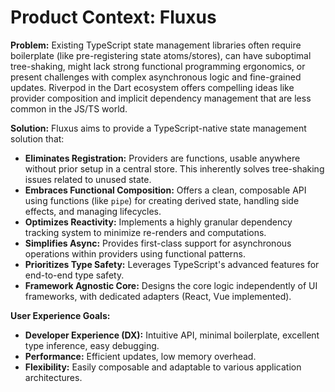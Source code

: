 # Product Context: Fluxus

**Problem:** Existing TypeScript state management libraries often require
boilerplate (like pre-registering state atoms/stores), can have suboptimal
tree-shaking, might lack strong functional programming ergonomics, or present
challenges with complex asynchronous logic and fine-grained updates. Riverpod in
the Dart ecosystem offers compelling ideas like provider composition and
implicit dependency management that are less common in the JS/TS world.

**Solution:** Fluxus aims to provide a TypeScript-native state management
solution that:

- **Eliminates Registration:** Providers are functions, usable anywhere without
  prior setup in a central store. This inherently solves tree-shaking issues
  related to unused state.
- **Embraces Functional Composition:** Offers a clean, composable API using
  functions (like `pipe`) for creating derived state, handling side effects, and
  managing lifecycles.
- **Optimizes Reactivity:** Implements a highly granular dependency tracking
  system to minimize re-renders and computations.
- **Simplifies Async:** Provides first-class support for asynchronous operations
  within providers using functional patterns.
- **Prioritizes Type Safety:** Leverages TypeScript's advanced features for
  end-to-end type safety.
- **Framework Agnostic Core:** Designs the core logic independently of UI
  frameworks, with dedicated adapters (React, Vue implemented).

**User Experience Goals:**

- **Developer Experience (DX):** Intuitive API, minimal boilerplate, excellent
  type inference, easy debugging.
- **Performance:** Efficient updates, low memory overhead.
- **Flexibility:** Easily composable and adaptable to various application
  architectures.
